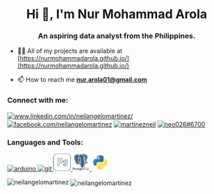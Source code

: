 <h1 align="center">Hi 👋, I'm Nur Mohammad Arola</h1>
<h3 align="center">An aspiring data analyst from the Philippines.</h3>

- 👨‍💻 All of my projects are available at [https://nurmohammadarola.github.io/](https://nurmohammadarola.github.io/)

- 📫 How to reach me **nur.arola01@gmail.com**

<h3 align="left">Connect with me:</h3>
<p align="left">
<a href="https://linkedin.com/in/www.linkedin.com/in/neilangelomartinez/" target="blank"><img align="center" src="https://raw.githubusercontent.com/rahuldkjain/github-profile-readme-generator/master/src/images/icons/Social/linked-in-alt.svg" alt="www.linkedin.com/in/neilangelomartinez/" height="30" width="40" /></a>
<a href="https://fb.com/facebook.com/neilangelomartinez" target="blank"><img align="center" src="https://raw.githubusercontent.com/rahuldkjain/github-profile-readme-generator/master/src/images/icons/Social/facebook.svg" alt="facebook.com/neilangelomartinez" height="30" width="40" /></a>
<a href="https://instagram.com/martinezneil" target="blank"><img align="center" src="https://raw.githubusercontent.com/rahuldkjain/github-profile-readme-generator/master/src/images/icons/Social/instagram.svg" alt="martinezneil" height="30" width="40" /></a>
<a href="https://discord.gg/neo026#6700" target="blank"><img align="center" src="https://raw.githubusercontent.com/rahuldkjain/github-profile-readme-generator/master/src/images/icons/Social/discord.svg" alt="neo026#6700" height="30" width="40" /></a>
</p>

<h3 align="left">Languages and Tools:</h3>
<p align="left"> <a href="https://www.arduino.cc/" target="_blank" rel="noreferrer"> <img src="https://cdn.worldvectorlogo.com/logos/arduino-1.svg" alt="arduino" width="40" height="40"/> </a> <a href="https://git-scm.com/" target="_blank" rel="noreferrer"> <img src="https://www.vectorlogo.zone/logos/git-scm/git-scm-icon.svg" alt="git" width="40" height="40"/> </a> <a href="https://www.photoshop.com/en" target="_blank" rel="noreferrer"> <img src="https://raw.githubusercontent.com/devicons/devicon/master/icons/photoshop/photoshop-line.svg" alt="photoshop" width="40" height="40"/> </a> <a href="https://www.postgresql.org" target="_blank" rel="noreferrer"> <img src="https://raw.githubusercontent.com/devicons/devicon/master/icons/postgresql/postgresql-original-wordmark.svg" alt="postgresql" width="40" height="40"/> </a> <a href="https://www.python.org" target="_blank" rel="noreferrer"> <img src="https://raw.githubusercontent.com/devicons/devicon/master/icons/python/python-original.svg" alt="python" width="40" height="40"/> </a> </p>

<p><img align="left" src="https://github-readme-stats.vercel.app/api/top-langs?username=neilangelomartinez&show_icons=true&locale=en&layout=compact" alt="neilangelomartinez" /></p>

<p>&nbsp;<img align="center" src="https://github-readme-stats.vercel.app/api?username=neilangelomartinez&show_icons=true&locale=en" alt="neilangelomartinez" /></p>
